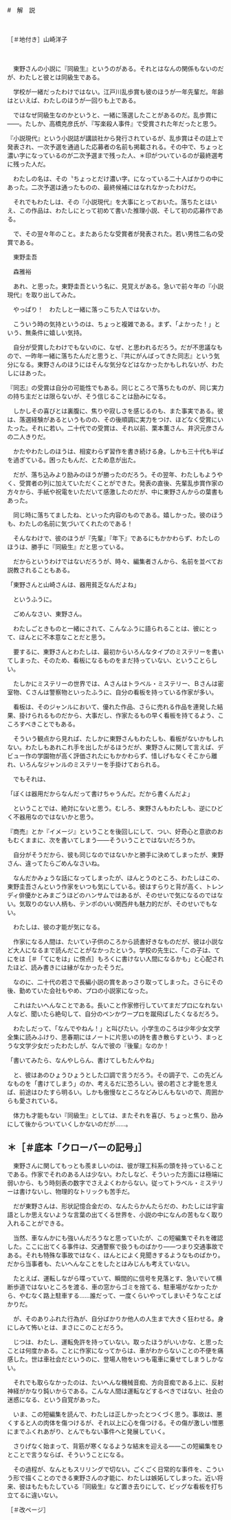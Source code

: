 #　解　説

　

［＃地付き］山崎洋子

　

　東野さんの小説に『同級生』というのがある。それとはなんの関係もないのだが、わたしと彼とは同級生である。

　学校が一緒だったわけではない。江戸川乱歩賞も彼のほうが一年先輩だ。年齢はといえば、わたしのほうが一回りも上である。

　ではなぜ同級生なのかというと、一緒に落選したことがあるのだ。乱歩賞に――。たしか、高橋克彦氏が、『写楽殺人事件』で受賞された年だったと思う。

『小説現代』という小説誌が講談社から発行されているが、乱歩賞はその誌上で発表され、一次予選を通過した応募者の名前も掲載される。その中で、ちょっと濃い字になっているのが二次予選まで残った人、＊印がついているのが最終選考に残った人だ。

　わたしの名は、その〝ちょっとだけ濃い字〟になっている二十人ばかりの中にあった。二次予選は通ったものの、最終候補にはなれなかったわけだ。

　それでもわたしは、その『小説現代』を大事にとっておいた。落ちたとはいえ、この作品は、わたしにとって初めて書いた推理小説、そして初の応募作である。

　で、その翌々年のこと。またあらたな受賞者が発表された。若い男性二名の受賞である。

　東野圭吾

　森雅裕

　あれ、と思った。東野圭吾という名に、見覚えがある。急いで前々年の『小説現代』を取り出してみた。

　やっぱり！　わたしと一緒に落っこちた人ではないか。

　こういう時の気持というのは、ちょっと複雑である。まず、「よかった！」という、無条件に嬉しい気持。

　自分が受賞したわけでもないのに、なぜ、と思われるだろう。だが不思議なもので、一昨年一緒に落ちたんだと思うと、『共にがんばってきた同志』という気分になる。東野さんのほうにはそんな気分などはなかったかもしれないが、わたしにはあった。

『同志』の受賞は自分の可能性でもある。同じところで落ちたものが、同じ実力の持ち主だとは限らないが、そう信じることは励みになる。

　しかしその喜びとは裏腹に、焦りや寂しさを感じるのも、また事実である。彼は、落選経験があるというものの、その後順調に実力をつけ、ほどなく受賞にいたった。それに若い。二十代での受賞は、それ以前、栗本薫さん、井沢元彦さんの二人きりだ。

　かたやわたしのほうは、相変わらず習作を書き続ける身。しかも三十代も半ばを過ぎている。困ったもんだ、とため息が出た。

　だが、落ち込みより励みのほうが勝ったのだろう。その翌年、わたしもようやく、受賞者の列に加えていただくことができた。発表の直後、先輩乱歩賞作家の方々から、手紙や祝電をいただいて感激したのだが、中に東野さんからの葉書もあった。

　同じ時に落ちてましたね、といった内容のものである。嬉しかった。彼のほうも、わたしの名前に気づいてくれたのである！

　そんなわけで、彼のほうが『先輩』『年下』であるにもかかわらず、わたしのほうは、勝手に『同級生』だと思っている。

　だからというわけではないだろうが、時々、編集者さんから、名前を並べてお説教されることもある。

「東野さんと山崎さんは、器用貧乏なんだよね」

　というふうに。

　ごめんなさい、東野さん。

　わたしごときものと一緒にされて、こんなふうに語られることは、彼にとって、ほんとに不本意なことだと思う。

　要するに、東野さんとわたしは、最初からいろんなタイプのミステリーを書いてしまった、そのため、看板になるものをまだ持っていない、ということらしい。

　たしかにミステリーの世界では、Ａさんはトラベル・ミステリー、Ｂさんは密室物、Ｃさんは警察物といったふうに、自分の看板を持っている作家が多い。

　看板は、そのジャンルにおいて、優れた作品、さらに売れる作品を連発した結果、掛けられるものだから、大事だし、作家たるもの早く看板を持てるよう、こころすべきことでもある。

　そういう観点から見れば、たしかに東野さんもわたしも、看板がないかもしれない。わたしもあれこれ手を出したがるほうだが、東野さんに関して言えば、デビュー作の学園物が高く評価されたにもかかわらず、惜しげもなくそこから離れ、いろんなジャンルのミステリーを手掛けておられる。

　でもそれは、

「ぼくは器用だからなんだって書けちゃうんだ。だから書くんだよ」

　ということでは、絶対にないと思う。むしろ、東野さんもわたしも、逆にひどく不器用なのではないかと思う。

『商売』とか『イメージ』ということを後回しにして、つい、好奇心と意欲のおもむくままに、次を書いてしまう――そういうことではないだろうか。

　自分がそうだから、彼も同じなのではないかと勝手に決めてしまったが、東野さん、違ってたらごめんなさいね。

　なんだかみょうな話になってしまったが、ほんとうのところ、わたしはこの、東野圭吾さんという作家をいつも気にしている。彼はすらりと背が高く、トレンディ俳優かとみまごうほどのハンサムではあるが、そのせいで気になるのではない。気取りのない人柄も、テンポのいい関西弁も魅力的だが、そのせいでもない。

　わたしは、彼の才能が気になる。

　作家になる人間は、たいてい子供のころから読書好きなものだが、彼は小説など大人になるまで読んだことがなかったという。学校の先生に、「この子は、てにをは［＃「てにをは」に傍点］もろくに書けない人間になるかも」と心配されたほど、読み書きには縁がなかったそうだ。

　なのに、二十代の若さで長編小説の賞をあっさり取ってしまった。さらにその後、勤めていた会社もやめ、プロの小説家になった。

　これはたいへんなことである。長いこと作家修行していてまだプロになれない人など、聞いたら絶句して、自分のペンかワープロを蹴飛ばしたくなるだろう。

　わたしだって、「なんでやねん！」と叫びたい。小学生のころは少年少女文学全集に読みふけり、思春期にはノートに片思いの詩を書き散らすという、まっとうな文学少女だったわたしが、なんで彼の『後輩』なのか！

「書いてみたら、なんやしらん、書けてしもたんやね」

　と、彼はあのひょうひょうとした口調で言うだろう。その調子で、この先どんなものを「書けてしまう」のか、考えるだに恐ろしい。彼の若さと才能を思えば、前途はひたすら明るい。しかも傲慢なところなどみじんもないので、周囲からも愛されている。

　体力も才能もない『同級生』としては、またそれを喜び、ちょっと焦り、励みにして後からついていくしかないのだが……。

## ＊［＃底本「クローバーの記号」］

　東野さんに関してもっとも羨ましいのは、彼が理工科系の頭を持っていることである。作家でそれのある人は少ない。わたしなど、そういった方面には極端に弱いから、もう時刻表の数字でさえよくわからない。従ってトラベル・ミステリーは書けないし、物理的なトリックも苦手だ。

　だが東野さんは、形状記憶合金だの、なんたらかんたらだの、わたしには宇宙語としか思えないような言葉の出てくる世界を、小説の中になんの苦もなく取り入れることができる。

　当然、車なんかにも強いんだろうなと思っていたが、この短編集でそれを確認した。ここに出てくる事件は、交通警察で扱うものばかり――つまり交通事故である。それも特殊な事故ではなく、ほんとによく見聞きするようなものばかり。だから当事者も、たいへんなことをしたとはみじんも考えていない。

　たとえば、運転しながら喋っていて、瞬間的に信号を見落とす、急いでいて横断歩道ではないところを渡る、車の窓からゴミを捨てる、駐車場がなかったから、やむなく路上駐車する……誰だって、一度くらいやってしまいそうなことばかりだ。

　が、そのありふれた行為が、自分ばかりか他人の人生まで大きく狂わせる。身にしみて怖いとは、まさにこのことだろう。

　じつは、わたし、運転免許を持っていない。取ったほうがいいかな、と思ったことは何度かある。ことに作家になってからは、車がわからないことの不便を痛感した。世は車社会だというのに、登場人物をいつも電車に乗せてしまうしかない。

　それでも取らなかったのは、たいへんな機械音痴、方向音痴である上に、反射神経がかなり鈍いからである。こんな人間は運転などするべきではない、社会の迷惑になる、という自覚があった。

　いま、この短編集を読んで、わたしは正しかったとつくづく思う。事故は、悪くすると人の肉体を傷つけるが、それ以上に心を傷つける。その傷が激しい憎悪にまでふくれあがり、とんでもない事件へと発展していく。

　さりげなく始まって、背筋が寒くなるような結末を迎える――この短編集をひとことで言うならば、そういうことになる。

　その過程が、なんともスリリングで切ない。ごくごく日常的な事件を、こういう形で描くことのできる東野さんの才能に、わたしは嫉妬してしまった。近い将来、彼はもたもたしている『同級生』など置き去りにして、ビッグな看板を打ち立てるに違いない。

［＃改ページ］

